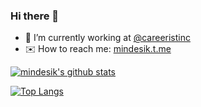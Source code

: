 ### Hi there 👋

- 💼 I’m currently working at [@careeristinc](https://github.com/careeristinc)
- ✉️ How to reach me: [mindesik.t.me](https://mindesik.t.me)

[![mindesik's github stats](https://github-readme-stats.vercel.app/api?username=mindesik&count_private=true&hide_title=true&show_icons=true&hide_border=true&theme=tokyonight)](https://github.com/mindesik)

[![Top Langs](https://github-readme-stats.vercel.app/api/top-langs/?username=mindesik&count_private=true&hide_title=true&show_icons=true&hide_border=true)](https://github.com/mindesik)
